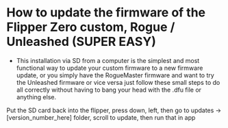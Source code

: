 # How to update the firmware of the Flipper Zero custom, Rogue / Unleashed (SUPER EASY)

- This installation via SD from a computer is the simplest and most functional way to update your custom firmware to a new firmware update, or you simply have the RogueMaster firmware and want to try the Unleashed firmware or vice versa just follow these small steps to do all correctly without having to bang your head with the .dfu file or anything else.    
  




Put the SD card back into the flipper, press down, left, then go to updates -> [version_number_here] folder, scroll to update, then run that in app
